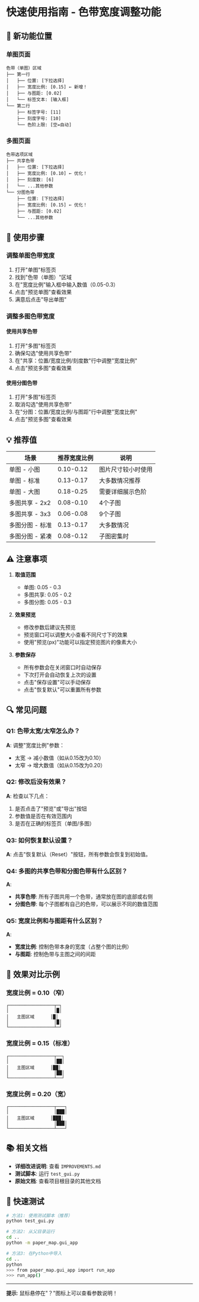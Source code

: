 # 快速使用指南 - 色带宽度调整功能

## 🎯 新功能位置

### 单图页面
```
色带（单图）区域
├── 第一行
│   ├── 位置: [下拉选择]
│   ├── 宽度比例: [0.15] ← 新增！
│   ├── 与图距: [0.02]
│   └── 标签文本: [输入框]
└── 第二行
    ├── 标签字号: [11]
    ├── 刻度字号: [10]
    └── 色阶上限: [空=自动]
```

### 多图页面
```
色带选项区域
├── 共享色带
│   ├── 位置: [下拉选择]
│   ├── 宽度比例: [0.10] ← 优化！
│   ├── 刻度数: [6]
│   └── ...其他参数
└── 分图色带
    ├── 位置: [下拉选择]
    ├── 宽度比例: [0.15] ← 优化！
    ├── 与图距: [0.02]
    └── ...其他参数
```

## 📝 使用步骤

### 调整单图色带宽度
1. 打开"单图"标签页
2. 找到"色带（单图）"区域
3. 在"宽度比例"输入框中输入数值（0.05-0.3）
4. 点击"预览单图"查看效果
5. 满意后点击"导出单图"

### 调整多图色带宽度

#### 使用共享色带
1. 打开"多图"标签页
2. 确保勾选"使用共享色带"
3. 在"共享：位置/宽度比例/刻度数"行中调整"宽度比例"
4. 点击"预览多图"查看效果

#### 使用分图色带
1. 打开"多图"标签页
2. 取消勾选"使用共享色带"
3. 在"分图：位置/宽度比例/与图距"行中调整"宽度比例"
4. 点击"预览多图"查看效果

## 💡 推荐值

| 场景 | 推荐宽度比例 | 说明 |
|------|-------------|------|
| 单图 - 小图 | 0.10-0.12 | 图片尺寸较小时使用 |
| 单图 - 标准 | 0.13-0.17 | 大多数情况推荐 |
| 单图 - 大图 | 0.18-0.25 | 需要详细展示色阶 |
| 多图共享 - 2x2 | 0.08-0.10 | 4个子图 |
| 多图共享 - 3x3 | 0.06-0.08 | 9个子图 |
| 多图分图 - 标准 | 0.13-0.17 | 大多数情况 |
| 多图分图 - 紧凑 | 0.08-0.12 | 子图密集时 |

## ⚠️ 注意事项

1. **取值范围**
   - 单图: 0.05 - 0.3
   - 多图共享: 0.05 - 0.2
   - 多图分图: 0.05 - 0.3

2. **效果预览**
   - 修改参数后建议先预览
   - 预览窗口可以调整大小查看不同尺寸下的效果
   - 使用"预览(px)"功能可以指定预览图片的像素大小

3. **参数保存**
   - 所有参数会在关闭窗口时自动保存
   - 下次打开会自动恢复上次的设置
   - 点击"保存设置"可以手动保存
   - 点击"恢复默认"可以重置所有参数

## 🔍 常见问题

### Q1: 色带太宽/太窄怎么办？
**A**: 调整"宽度比例"参数：
- 太宽 → 减小数值（如从0.15改为0.10）
- 太窄 → 增大数值（如从0.15改为0.20）

### Q2: 修改后没有效果？
**A**: 检查以下几点：
1. 是否点击了"预览"或"导出"按钮
2. 参数值是否在有效范围内
3. 是否在正确的标签页（单图/多图）

### Q3: 如何恢复默认设置？
**A**: 点击"恢复默认（Reset）"按钮，所有参数会恢复到初始值。

### Q4: 多图的共享色带和分图色带有什么区别？
**A**: 
- **共享色带**: 所有子图共用一个色带，通常放在图的底部或右侧
- **分图色带**: 每个子图都有自己的色带，可以展示不同的数值范围

### Q5: 宽度比例和与图距有什么区别？
**A**:
- **宽度比例**: 控制色带本身的宽度（占整个图的比例）
- **与图距**: 控制色带与主图之间的间距

## 🎨 效果对比示例

### 宽度比例 = 0.10（窄）
```
┌─────────────────┬─┐
│                 │█│
│   主图区域      │█│
│                 │█│
└─────────────────┴─┘
```

### 宽度比例 = 0.15（标准）
```
┌─────────────────┬──┐
│                 │██│
│   主图区域      │██│
│                 │██│
└─────────────────┴──┘
```

### 宽度比例 = 0.20（宽）
```
┌─────────────────┬───┐
│                 │███│
│   主图区域      │███│
│                 │███│
└─────────────────┴───┘
```

## 📚 相关文档

- **详细改进说明**: 查看 `IMPROVEMENTS.md`
- **测试脚本**: 运行 `test_gui.py`
- **原始文档**: 查看项目根目录的其他文档

## 🚀 快速测试

```bash
# 方法1: 使用测试脚本（推荐）
python test_gui.py

# 方法2: 从父目录运行
cd ..
python -m paper_map.gui_app

# 方法3: 在Python中导入
cd ..
python
>>> from paper_map.gui_app import run_app
>>> run_app()
```

---

**提示**: 鼠标悬停在"？"图标上可以查看参数说明！

